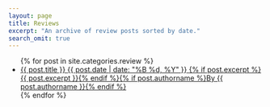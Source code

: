 ```yaml
---
layout: page
title: Reviews
excerpt: "An archive of review posts sorted by date."
search_omit: true
---
```


<ul class="post-list">
{% for post in site.categories.review %}
  <li><article><a href="{{ site.url }}{{ post.url }}">{{ post.title }} <span class="entry-date"><time datetime="{{ post.date | date_to_xmlschema }}">{{ post.date | date: "%B %d, %Y" }}</time> </span>{% if post.excerpt %} <span class="excerpt">{{ post.excerpt }}</span>{% endif %}{% if post.authorname %}<span class="entry-date">By {{ post.authorname }}</span>{% endif %}</a></article></li>
{% endfor %}
</ul>
